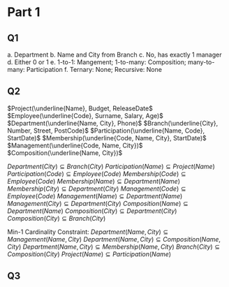 # Part 1
## Q1
a. Department
b. Name and City from Branch
c. No, has exactly 1 manager
d. Either 0 or 1
e. 1-to-1: Mangement; 1-to-many: Composition; many-to-many: Participation
f. Ternary: None; Recursive: None
## Q2
$Project(\underline{Name}, Budget, ReleaseDate$
$Employee(\underline{Code}, Surname, Salary, Age)$
$Department(\underline{Name, City}, Phone)$
$Branch(\underline{City}, Number, Street, PostCode)$
$Participation(\underline{Name, Code}, StartDate)$
$Membership(\underline{Code, Name, City}, StartDate)$
$Management(\underline{Code, Name, City})$
$Composition(\underline{Name, City})$

$Department(City) \subseteq Branch(City)$
$Participation(Name) \subseteq Project(Name)$
$Participation(Code) \subseteq Employee(Code)$
$Membership(Code) \subseteq Employee(Code)$
$Membership(Name) \subseteq Department(Name)$
$Membership(City) \subseteq Department(City)$
$Management(Code) \subseteq Employee(Code)$
$Management(Name) \subseteq Department(Name)$
$Management(City) \subseteq Department(City)$
$Composition(Name) \subseteq Department(Name)$
$Composition(City) \subseteq Department(City)$
$Composition(City) \subseteq Branch(City)$

Min-1 Cardinality Constraint:
$Department(Name, City) \subseteq Management(Name, City)$
$Department(Name, City) \subseteq Composition(Name, City)$
$Department(Name, City) \subseteq Membership(Name, City)$
$Branch(City) \subseteq Composition(City)$
$Project(Name) \subseteq Participation(Name)$
## Q3
